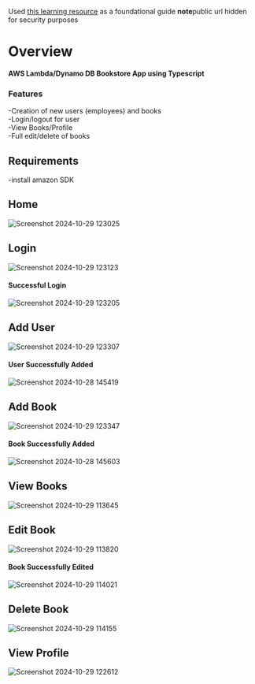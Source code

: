 Used [this learning resource](https://www.udemy.com/course/aws-typescript-cdk-serverless-react/) as a foundational guide
**note**public url hidden for security purposes
# Overview
**AWS Lambda/Dynamo DB Bookstore App using Typescript**

### Features
-Creation of new users (employees) and books  
-Login/logout for user  
-View Books/Profile  
-Full edit/delete of books

## Requirements
-install amazon SDK 

## Home
![Screenshot 2024-10-29 123025](https://github.com/user-attachments/assets/62f5d8f6-6105-404a-8ca6-63ca8d9f9e9c)
## Login
![Screenshot 2024-10-29 123123](https://github.com/user-attachments/assets/622ac391-fbe5-4932-90b3-74ffdf590932)
#### Successful Login
![Screenshot 2024-10-29 123205](https://github.com/user-attachments/assets/e4bf95f3-2175-4100-8605-8216f832e5fe)
## Add User
![Screenshot 2024-10-29 123307](https://github.com/user-attachments/assets/8cfd0b80-5965-403c-be49-dfe6260aed8e)
#### User Successfully Added
![Screenshot 2024-10-28 145419](https://github.com/user-attachments/assets/7471e947-f25d-466c-a63e-39e57f3e76a2)
## Add Book
![Screenshot 2024-10-29 123347](https://github.com/user-attachments/assets/084c4bde-1ef9-4ec4-99fa-471db1fc9b8c)
#### Book Successfully Added
![Screenshot 2024-10-28 145603](https://github.com/user-attachments/assets/bdbdbc35-3db3-4a84-9364-2bd36beb50df)
## View Books
![Screenshot 2024-10-29 113645](https://github.com/user-attachments/assets/dfc35d92-07ea-4b52-8394-1a42781d7301)
## Edit Book
![Screenshot 2024-10-29 113820](https://github.com/user-attachments/assets/2d610bd5-ffd5-440f-a634-49f18f943601)
#### Book Successfully Edited
![Screenshot 2024-10-29 114021](https://github.com/user-attachments/assets/b5c0e600-3efa-4b0d-ba0d-712f935802e1)
## Delete Book
![Screenshot 2024-10-29 114155](https://github.com/user-attachments/assets/88be334e-cf2c-4928-80a4-1f0f73240706)
## View Profile
![Screenshot 2024-10-29 122612](https://github.com/user-attachments/assets/378f4dac-2d8d-4a8a-9206-1865a68aab8f)

